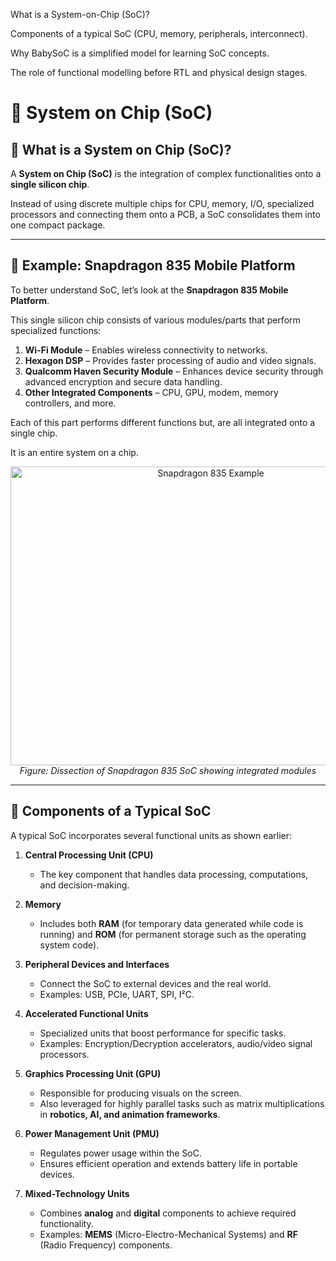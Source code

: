 What is a System-on-Chip (SoC)?

Components of a typical SoC (CPU, memory, peripherals, interconnect).

Why BabySoC is a simplified model for learning SoC concepts.

The role of functional modelling before RTL and physical design stages. 



# 📘 System on Chip (SoC)

## 🔹 What is a System on Chip (SoC)?
A **System on Chip (SoC)** is the integration of complex functionalities onto a **single silicon chip**.  

Instead of using discrete multiple chips for CPU, memory, I/O, specialized processors and connecting them onto a PCB, a SoC consolidates them into one compact package.

---

## 🔹 Example: Snapdragon 835 Mobile Platform
To better understand SoC, let’s look at the **Snapdragon 835 Mobile Platform**.  

This single silicon chip consists of various modules/parts that perform specialized functions:  

1. **Wi-Fi Module** – Enables wireless connectivity to networks.  
2. **Hexagon DSP** – Provides faster processing of audio and video signals.  
3. **Qualcomm Haven Security Module** – Enhances device security through advanced encryption and secure data handling.  
4. **Other Integrated Components** – CPU, GPU, modem, memory controllers, and more.  

Each of this part performs different functions but, are all integrated onto a single chip. 

It is an entire system on a chip.

<div align="center">
  <img width="625" height="478" alt="Snapdragon 835 Example" src="https://github.com/user-attachments/assets/1aa702ad-c09a-45b1-9d0f-81a836feecd1" />
  <br/>
  <em>Figure: Dissection of Snapdragon 835 SoC showing integrated modules</em>
</div>

---

## 🔹 Components of a Typical SoC
A typical SoC incorporates several functional units as shown earlier:

1. **Central Processing Unit (CPU)**  
   - The key component that handles data processing, computations, and decision-making.  

2. **Memory**  
   - Includes both **RAM** (for temporary data generated while code is running) and **ROM** (for permanent storage such as the operating system code).  

3. **Peripheral Devices and Interfaces**  
   - Connect the SoC to external devices and the real world.  
   - Examples: USB, PCIe, UART, SPI, I²C.  

4. **Accelerated Functional Units**  
   - Specialized units that boost performance for specific tasks.  
   - Examples: Encryption/Decryption accelerators, audio/video signal processors.  

5. **Graphics Processing Unit (GPU)**  
   - Responsible for producing visuals on the screen.  
   - Also leveraged for highly parallel tasks such as matrix multiplications in **robotics, AI, and animation frameworks**.  

6. **Power Management Unit (PMU)**  
   - Regulates power usage within the SoC.  
   - Ensures efficient operation and extends battery life in portable devices.  

7. **Mixed-Technology Units**  
   - Combines **analog** and **digital** components to achieve required functionality.  
   - Examples: **MEMS** (Micro-Electro-Mechanical Systems) and **RF** (Radio Frequency) components.  
